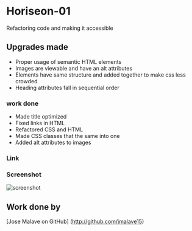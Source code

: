 # Horiseon-01
Refactoring code and making it accessible 

## Upgrades made
* Proper usage of semantic HTML elements
* Images are viewable and have an alt attributes
* Elements have same structure and added together to make css less crowded
* Heading attributes fall in sequential order

### work done 

* Made title optimized
* Fixed links in HTML 
* Refactored CSS and HTML
* Made CSS classes that the same into one 
* Added alt attributes to images 

### Link 

### Screenshot

![screenshot](/assests/images/screenshot_horiseon.jpg) 

## Work done by 
[Jose Malave on GitHub] (http://github.com/jmalave15)
